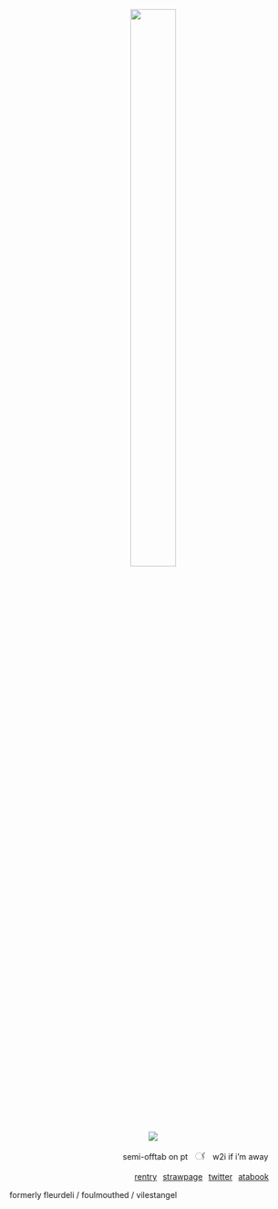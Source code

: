 <p align="center"><img src="https://files.catbox.moe/5kw9tv.png" width="40%" height="50%"></p>
<p align="center"><img src="https://komarev.com/ghpvc/?username=fleurdeli&color=e0b590&style=for-the-badge&label=(⁠*⁠´.｀⁠*⁠)&style=plastic"></p>


⠀⠀⠀⠀⠀⠀⠀⠀⠀⠀⠀⠀⠀⠀⠀⠀⠀⠀   ⠀semi-offtab on ptㅤ𓋜ㅤw2i if i’m away


⠀⠀⠀⠀⠀⠀⠀⠀⠀⠀⠀⠀⠀⠀⠀     ⠀⠀⠀⠀⠀⠀[rentry](https://rentry.co/dearestpatient)⠀[strawpage](https://faketears.straw.page)⠀[twitter](https://x.com/dearestpatient)⠀[atabook](https://mors.atabook.org)
ㅤ






formerly fleurdeli / foulmouthed / vilestangel

